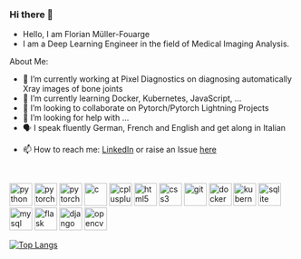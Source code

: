 ### Hi there 👋

<!--
![](https://komarev.com/ghpvc/?username=FlorianMF&color=green)

-->

- Hello, I am Florian Müller-Fouarge
- I am a Deep Learning Engineer in the field of Medical Imaging Analysis.

About Me:
- 🔭 I’m currently working at Pixel Diagnostics on diagnosing automatically Xray images of bone joints
- 🌱 I’m currently learning Docker, Kubernetes, JavaScript, ...
- 👯 I’m looking to collaborate on Pytorch/Pytorch Lightning Projects
- 🤔 I’m looking for help with ...
- 🗣️ I speak fluently German, French and English and get along in Italian
<!--
- 💬 Ask me about ...
-->
- 📫 How to reach me: [LinkedIn](https://www.linkedin.com/in/florian-mueller-fouarge/) or raise an Issue [here](https://github.com/FlorianMF/FlorianMF/issues)

<!--
- ⚡ Fun fact: ...
<p>&nbsp;
    <img align="center" src="https://github-readme-stats.vercel.app/api?username=FlorianMF&show_icons=true"
        alt="oke-aditya" />
</p>
-->
<br>
<p align="left">
    <img src="https://devicons.github.io/devicon/devicon.git/icons/python/python-original.svg" 
         alt="python" width="40" height="40" />
    <img src="https://www.vectorlogo.zone/logos/pytorch/pytorch-icon.svg" 
         alt="pytorch" width="40" height="40" />
    <img src="https://github.com/PyTorchLightning/pytorch-lightning/blob/master/docs/source/_images/logos/lightning_logo.svg" 
         alt="pytorch lightning" width="40" height="40" />
  <!--
    <img src="https://www.vectorlogo.zone/logos/tensorflow/tensorflow-icon.svg" 
        alt="tensorflow" width="40" height="40" />
  -->
    <img src="https://devicons.github.io/devicon/devicon.git/icons/c/c-original.svg" 
         alt="c" width="40" height="40" />
    <img src="https://devicons.github.io/devicon/devicon.git/icons/cplusplus/cplusplus-original.svg" 
         alt="cplusplus" width="40" height="40" />
    <img src="https://devicons.github.io/devicon/devicon.git/icons/html5/html5-original-wordmark.svg" 
         alt="html5" width="40" height="40" />
    <img src="https://devicons.github.io/devicon/devicon.git/icons/css3/css3-original-wordmark.svg" 
         alt="css3" width="40" height="40" />
    <!--
    <img src="https://www.vectorlogo.zone/logos/google_cloud/google_cloud-icon.svg" 
        alt="gcp" width="40" height="40" />
    -->
    <img src="https://www.vectorlogo.zone/logos/git-scm/git-scm-icon.svg" 
         alt="git" width="40" height="40" />
    <img src="https://devicons.github.io/devicon/devicon.git/icons/docker/docker-original-wordmark.svg" 
         alt="docker" width="40" height="40" />
    <img src="https://www.vectorlogo.zone/logos/kubernetes/kubernetes-icon.svg"
         alt="kubernetes" width="40" height="40" />
    <!--
    <img src="https://devicons.github.io/devicon/devicon.git/icons/linux/linux-original.svg" 
        alt="linux" width="40" height="40" />
    -->
    <img src="https://www.vectorlogo.zone/logos/sqlite/sqlite-ar21.svg" 
         alt="sqlite" width="40" height="40" />
    <img src="https://devicons.github.io/devicon/devicon.git/icons/mysql/mysql-original-wordmark.svg" 
         alt="mysql" width="40" height="40" />
     <img src="https://www.vectorlogo.zone/logos/pocoo_flask/pocoo_flask-icon.svg" 
          alt="flask" width="40" height="40" />
    <img src="https://devicons.github.io/devicon/devicon.git/icons/django/django-original.svg" 
         alt="django" width="40" height="40" />
    <img src="https://www.vectorlogo.zone/logos/opencv/opencv-icon.svg" 
         alt="opencv" width="40" height="40" />
</p>

[![Top Langs](https://github-readme-stats.vercel.app/api/top-langs/?username=FlorianMF&hide=Jupyter%20Notebook&layout=compact)](https://github.com/anuraghazra/github-readme-stats)

